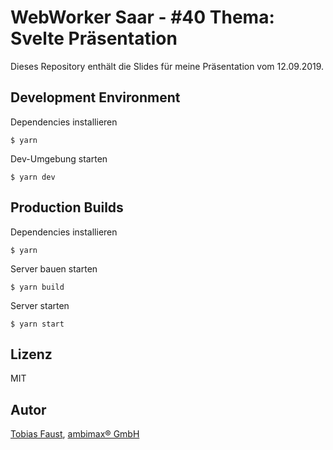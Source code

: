 # WebWorker Saar - #40  Thema: Svelte Präsentation

Dieses Repository enthält die Slides für meine Präsentation vom 12.09.2019.

## Development Environment

Dependencies installieren

```
$ yarn
```

Dev-Umgebung starten

```
$ yarn dev
```

## Production Builds

Dependencies installieren

```
$ yarn
```

Server bauen starten

```
$ yarn build
```

Server starten

```
$ yarn start
```

## Lizenz

MIT


## Autor

[Tobias Faust](https://github.com/FaustTobias), [ambimax® GmbH](https://www.ambimax.de/)
